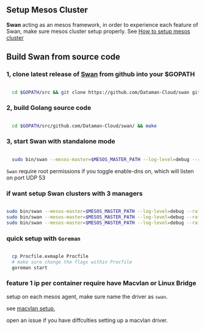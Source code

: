 ## Setup Mesos Cluster

**Swan** acting  as an mesos framework, in order to experience each
feature of Swan, make sure mesos cluster setup properly. See [How to
setup mesos cluster](http://mesos.apache.org/documentation/latest/getting-started/)


## Build Swan from source code


### 1, clone latest release of [Swan](https://github.com/Dataman-Cloud/swan) from github into your $GOPATH

``` bash

  cd $GOPATH/src && git clone https://github.com/Dataman-Cloud/swan github.com/Dataman-Cloud/swan

```

### 2, build Golang source code

``` bash

  cd $GOPATH/src/github.com/Dataman-Cloud/swan/ && make

```

### 3, start Swan with standalone mode

``` bash

  sudo bin/swan --mesos-master=$MESOS_MASTER_PATH --log-level=debug --raftid=1 --raft-cluster=http://127.0.0.1:2111 --data-dir=./data --enable-dns --enable-proxy --cluster=0.0.0.0:9999

```

`Swan` require root permissions if you toggle enable-dns on, which will
listen on port UDP 53

### if want setup Swan clusters with 3 managers

``` bash

sudo bin/swan --mesos-master=$MESOS_MASTER_PATH --log-level=debug --raftid=1 --raft-cluster=http://127.0.0.1:2111,http://127.0.0.1:2112,http://127.0.0.1:2113 --data-dir=./data --enable-dns --cluster=0.0.0.0:9999,0.0.0.0:9998,0.0.0.0:9997
sudo bin/swan --mesos-master=$MESOS_MASTER_PATH --log-level=debug --raftid=2 --raft-cluster=http://127.0.0.1:2111,http://127.0.0.1:2112,http://127.0.0.1:2113 --data-dir=./data --enable-dns --cluster=0.0.0.0:9999,0.0.0.0:9998,0.0.0.0:9997
sudo bin/swan --mesos-master=$MESOS_MASTER_PATH --log-level=debug --raftid=3 --raft-cluster=http://127.0.0.1:2111,http://127.0.0.1:2112,http://127.0.0.1:2113 --data-dir=./data --enable-dns --cluster=0.0.0.0:9999,0.0.0.0:9998,0.0.0.0:9997

```

### quick setup with `Goreman`

``` bash

  cp Procfile.exmaple Procfile
  # make sure change the flags within Procfile
  goreman start

```

### feature 1 ip per container require have Macvlan or Linux Bridge
setup on each mesos agent, make sure name the driver as `swan`.

see [macvlan setup](https://github.com/alfredhuang211/study-docker-doc/blob/master/docker%E8%B7%A8%E4%B8%BB%E6%9C%BAmacvlan%E7%BD%91%E7%BB%9C%E9%85%8D%E7%BD%AE.md),

open an issue if you have diffculties setting up a macvlan driver.
